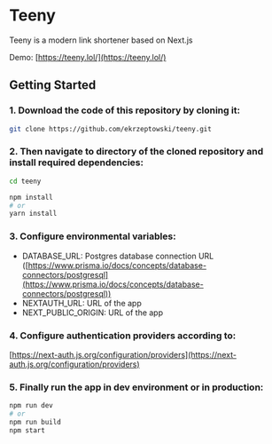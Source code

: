 # Teeny
Teeny is a modern link shortener based on Next.js

Demo: [https://teeny.lol/](https://teeny.lol/)

## Getting Started

### 1. Download the code of this repository by cloning it:
```bash
git clone https://github.com/ekrzeptowski/teeny.git
```

### 2. Then navigate to directory of the cloned repository and install required dependencies:
```bash
cd teeny

npm install
# or
yarn install
```

### 3. Configure environmental variables:
* DATABASE_URL: Postgres database connection URL
([https://www.prisma.io/docs/concepts/database-connectors/postgresql](https://www.prisma.io/docs/concepts/database-connectors/postgresql))
* NEXTAUTH_URL: URL of the app
* NEXT_PUBLIC_ORIGIN: URL of the app

### 4. Configure authentication providers according to: 
[https://next-auth.js.org/configuration/providers](https://next-auth.js.org/configuration/providers)

### 5. Finally run the app in dev environment or in production:

```bash
npm run dev
# or
npm run build
npm start
```